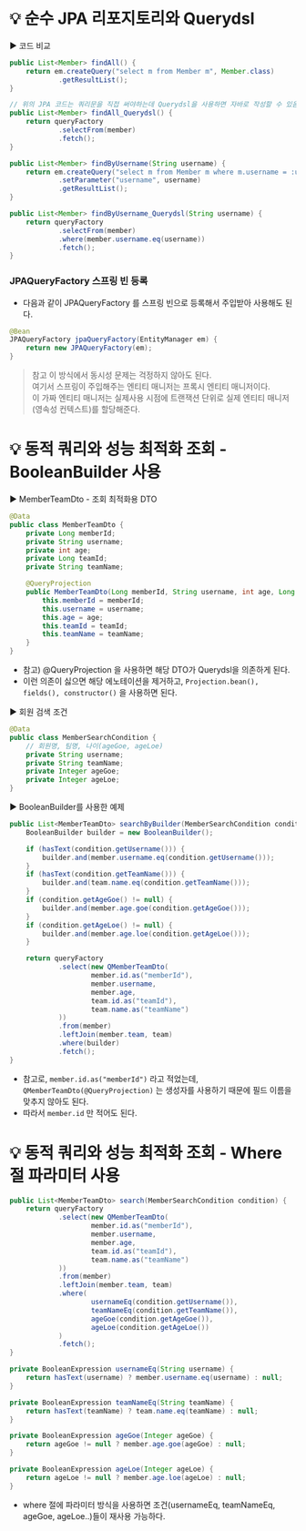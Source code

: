 # 💡  순수 JPA 리포지토리와 Querydsl
▶️ 코드 비교
```java
public List<Member> findAll() {
    return em.createQuery("select m from Member m", Member.class)
            .getResultList();
}

// 위의 JPA 코드는 쿼리문을 직접 써야하는데 Querydsl을 사용하면 자바로 작성할 수 있음
public List<Member> findAll_Querydsl() {
    return queryFactory
            .selectFrom(member)
            .fetch();
}

public List<Member> findByUsername(String username) {
    return em.createQuery("select m from Member m where m.username = :username", Member.class)
            .setParameter("username", username)
            .getResultList();
}

public List<Member> findByUsername_Querydsl(String username) {
    return queryFactory
            .selectFrom(member)
            .where(member.username.eq(username))
            .fetch();
}
```
### JPAQueryFactory 스프링 빈 등록
- 다음과 같이 JPAQueryFactory 를 스프링 빈으로 등록해서 주입받아 사용해도 된다.
```java
@Bean
JPAQueryFactory jpaQueryFactory(EntityManager em) {
    return new JPAQueryFactory(em);
}
```
> 참고
> 이 방식에서 동시성 문제는 걱정하지 않아도 된다.   
> 여기서 스프링이 주입해주는 엔티티 매니저는 프록시 엔티티 매니저이다.  
> 이 가짜 엔티티 매니저는 실제사용 시점에 트랜잭션 단위로 실제 엔티티 매니저(영속성 컨텍스트)를 할당해준다.

# 💡 동적 쿼리와 성능 최적화 조회 - BooleanBuilder 사용
▶️ MemberTeamDto - 조회 최적화용 DTO
```java
@Data
public class MemberTeamDto {
    private Long memberId;
    private String username;
    private int age;
    private Long teamId;
    private String teamName;

    @QueryProjection
    public MemberTeamDto(Long memberId, String username, int age, Long teamId, String teamName) {
        this.memberId = memberId;
        this.username = username;
        this.age = age;
        this.teamId = teamId;
        this.teamName = teamName;
    }
}
```
- 참고) @QueryProjection 을 사용하면 해당 DTO가 Querydsl을 의존하게 된다.
- 이런 의존이 싫으면 해당 에노테이션을 제거하고, `Projection.bean(), fields(), constructor()` 을 사용하면 된다.

▶️ 회원 검색 조건 
```java
@Data
public class MemberSearchCondition {
    // 회원명, 팀명, 나이(ageGoe, ageLoe)
    private String username;
    private String teamName;
    private Integer ageGoe;
    private Integer ageLoe;
}
```

▶️ BooleanBuilder를 사용한 예제
```java
public List<MemberTeamDto> searchByBuilder(MemberSearchCondition condition) {
    BooleanBuilder builder = new BooleanBuilder();

    if (hasText(condition.getUsername())) {
        builder.and(member.username.eq(condition.getUsername()));
    }
    if (hasText(condition.getTeamName())) {
        builder.and(team.name.eq(condition.getTeamName()));
    }
    if (condition.getAgeGoe() != null) {
        builder.and(member.age.goe(condition.getAgeGoe()));
    }
    if (condition.getAgeLoe() != null) {
        builder.and(member.age.loe(condition.getAgeLoe()));
    }

    return queryFactory
            .select(new QMemberTeamDto(
                    member.id.as("memberId"),
                    member.username,
                    member.age,
                    team.id.as("teamId"),
                    team.name.as("teamName")
            ))
            .from(member)
            .leftJoin(member.team, team)
            .where(builder)
            .fetch();
}
```
- 참고로, `member.id.as("memberId")` 라고 적었는데, `QMemberTeamDto(@QueryProjection)` 는 생성자를 사용하기 때문에 필드 이름을 맞추지 않아도 된다.
- 따라서 `member.id` 만 적어도 된다.

# 💡 동적 쿼리와 성능 최적화 조회 - Where절 파라미터 사용
```java
public List<MemberTeamDto> search(MemberSearchCondition condition) {
    return queryFactory
            .select(new QMemberTeamDto(
                    member.id.as("memberId"),
                    member.username,
                    member.age,
                    team.id.as("teamId"),
                    team.name.as("teamName")
            ))
            .from(member)
            .leftJoin(member.team, team)
            .where(
                    usernameEq(condition.getUsername()),
                    teamNameEq(condition.getTeamName()),
                    ageGoe(condition.getAgeGoe()),
                    ageLoe(condition.getAgeLoe())
            )
            .fetch();
}

private BooleanExpression usernameEq(String username) {
    return hasText(username) ? member.username.eq(username) : null;
}

private BooleanExpression teamNameEq(String teamName) {
    return hasText(teamName) ? team.name.eq(teamName) : null;
}

private BooleanExpression ageGoe(Integer ageGoe) {
    return ageGoe != null ? member.age.goe(ageGoe) : null;
}

private BooleanExpression ageLoe(Integer ageLoe) {
    return ageLoe != null ? member.age.loe(ageLoe) : null;
}
```
- where 절에 파라미터 방식을 사용하면 조건(usernameEq, teamNameEq, ageGoe, ageLoe..)들이 재사용 가능하다.
